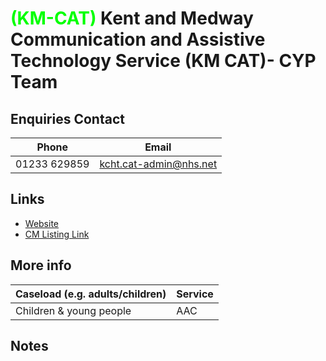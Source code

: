 
# <span style="color:#00ff00;">(KM-CAT)</span> Kent and Medway Communication and Assistive Technology Service (KM CAT)- CYP Team

## Enquiries Contact
| Phone | Email |
| ----- | ----- |
| 01233 629859 | kcht.cat-admin@nhs.net |

## Links

- [Website](www.kelsi.org.uk )
- [CM Listing Link](http://www.communicationmatters.org.uk/contact-assessment-service/km-cat-children-and-young-people)

## More info
| Caseload (e.g. adults/children) | Service |
| ------------------------------- | ------- |
| Children & young people | AAC |


## Notes


